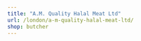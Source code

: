 ```yaml
---
title: "A.M. Quality Halal Meat Ltd"
url: /london/a-m-quality-halal-meat-ltd/
shop: butcher
---
```

